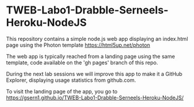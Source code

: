 # TWEB-Labo1-Drabble-Serneels-Heroku-NodeJS

This repository contains a simple node.js web app displaying an index.html page using the Photon template https://html5up.net/photon

The web app is typically reached from a landing page using the same template, code available on the 'gh pages' branch of this repo.

During the next lab sessions we will improve this app to make it a GitHub Explorer, displaying usage statistics from github.com. 

To visit the landing page of the app, you go to https://gsern1.github.io/TWEB-Labo1-Drabble-Serneels-Heroku-NodeJS/
